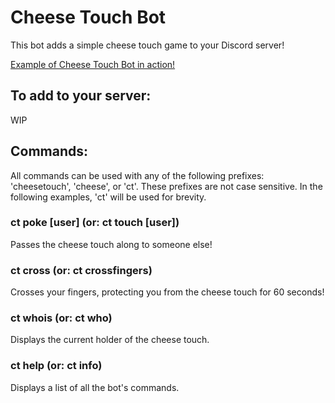 # Cheese Touch Bot
This bot adds a simple cheese touch game to your Discord server!

[Example of Cheese Touch Bot in action!](https://github.com/ethanrasmussen/cheese-touch-bot/blob/master/cheesetouch.PNG)

## To add to your server:
WIP

## Commands:
All commands can be used with any of the following prefixes: 'cheesetouch', 'cheese', or 'ct'. These prefixes are not case sensitive. In the following examples, 'ct' will be used for brevity.
### ct poke [user] (or: ct touch [user])
Passes the cheese touch along to someone else!
### ct cross (or: ct crossfingers)
Crosses your fingers, protecting you from the cheese touch for 60 seconds!
### ct whois (or: ct who)
Displays the current holder of the cheese touch.
### ct help (or: ct info)
Displays a list of all the bot's commands.
